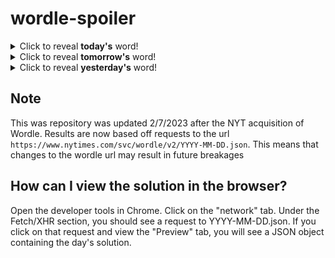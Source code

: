 # wordle-spoiler

<details>
  <summary>Click to reveal <b>today's</b> word!</summary>
  <br>
  <b> quite </b>
</details>

<details>
  <summary>Click to reveal <b>tomorrow's</b> word!</summary>
  <br>
  <b> nerdy </b>
</details>

<details>
  <summary>Click to reveal <b>yesterday's</b> word!</summary>
  <br>
  <b> decoy </b>
</details>

## Note
This was repository was updated 2/7/2023 after the NYT acquisition of Wordle. Results are now based off requests to the url `https://www.nytimes.com/svc/wordle/v2/YYYY-MM-DD.json`. This means that changes to the wordle url may result in future breakages

## How can I view the solution in the browser?
Open the developer tools in Chrome. Click on the "network" tab. Under the Fetch/XHR section, you should see a request to YYYY-MM-DD.json. If you click on that request and view the "Preview" tab, you will see a JSON object containing the day's solution.